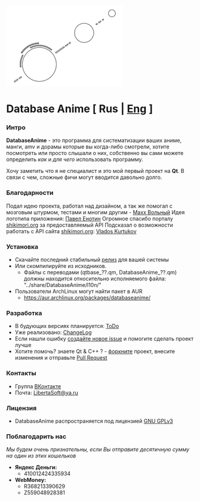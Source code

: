 ![Logo](./images/DBA_logo_m.png)

# Database Anime [ Rus | [Eng](./README_eng.md) ]

### Интро

**DatabaseAnime** - это программа для систематизации ваших аниме, манги, amv и дорамы
которые вы когда-либо смотрели, хотите посмотреть или просто слышали о них, собственно
вы сами можете определить *как* и *для чего* использовать программу.

Хочу заметить что я не специалист и это мой первый проект на **Qt**.
В связи с чем, сложные фичи могут вводится давольно долго.

### Благодарности

Подал идею проекта, работал над дизайном, а так же помогал с мозговым штурмом, тестами и многим другим - [Maxx Вольный](https://vk.com/id233189085)
Идея логотипа приложения: [Павел Енотин](https://vk.com/everydayiamsuffering)
Огромное спасибо порталу [shikimori.org](http://shikimori.org) за предоставляемый API
Подсказал о возможности работать с API сайта [shikimori.org](http://shikimori.org): [Vlados Kurtukov](https://vk.com/vlados776)


### Установка
- Скачайте последний стабильный [релиз](https://github.com/LibertaSoft/DatabaseAnime/releases) для вашей системы
- Или скомпилируйте из исходников.
  - Файлы с переводами (qtbase_??.qm, DatabaseAnime_??.qm) должны находится относительно исполняемого файла: "../share/DatabaseAnime/l10n/"
- Пользователи ArchLinux могут найти пакет в AUR
  - https://aur.archlinux.org/packages/databaseanime/

### Разработка
- В будующих версиях планируется: [ToDo](./ToDo.md)
- Уже реализовано: [ChangeLog](./ChangeLog.md)
- Если нашли ошибку [создайте новое issue](https://github.com/LibertaSoft/DatabaseAnime/issues/new) и помогите сделать проект лучше
- Хотите помочь? знаете Qt & C++ ? - [форкните](https://github.com/LibertaSoft/DatabaseAnime/fork) проект, внесите изменения и отправьте [Pull Request](https://github.com/LibertaSoft/DatabaseAnime/pulls)

### Контакты
- Группа [ВКонтакте](https://vk.com/db_anime)
- Почта: [LibertaSoft@ya.ru](mailto:libertasoft@ya.ru)

### Лицензия
- DatabaseAnime распространяется под лицензией [GNU GPLv3](./LICENSE)

### Поблагодарить нас
*Мы будем очень признательны, если Вы отправите десятичную сумму на один из этих кошельков*
- **Яндекс Деньги:**
  - 410012424335934
- **WebMoney:**
  - R368213390629
  - Z559048928381
